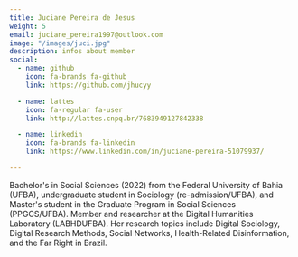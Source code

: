 ```yaml
---
title: Juciane Pereira de Jesus
weight: 5
email: juciane_pereira1997@outlook.com
image: "/images/juci.jpg"
description: infos about member
social:
  - name: github
    icon: fa-brands fa-github
    link: https://github.com/jhucyy

  - name: lattes
    icon: fa-regular fa-user
    link: http://lattes.cnpq.br/7683949127842338

  - name: linkedin
    icon: fa-brands fa-linkedin
    link: https://www.linkedin.com/in/juciane-pereira-51079937/

---
```


Bachelor's in Social Sciences (2022) from the Federal University of Bahia (UFBA), undergraduate student in Sociology (re-admission/UFBA), and Master's student in the Graduate Program in Social Sciences (PPGCS/UFBA). Member and researcher at the Digital Humanities Laboratory (LABHDUFBA). Her research topics include Digital Sociology, Digital Research Methods, Social Networks, Health-Related Disinformation, and the Far Right in Brazil.
